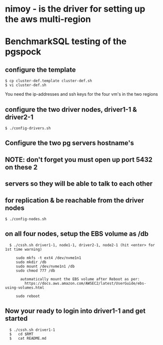 # nimoy - is the driver for setting up the aws multi-region
#   BenchmarkSQL testing of the pgspock

## configure the template
```
$ cp cluster-def.template cluster-def.sh
$ vi cluster-def.sh
```

You need the ip-addresses and ssh keys for the four vm's
in the two regions

## configure the two driver nodes, driver1-1 & driver2-1
```
$ ./config-drivers.sh
```

## Configure the two pg servers hostname's
##   NOTE: don't forget you must open up port 5432 on these 2
##         servers so they will be able to talk to each other
##         for replication & be reachable from the driver nodes
```
$ ./config-nodes.sh
```

## on all four nodes, setup the EBS volume as /db 
```
  $ ./cssh.sh driver1-1, node1-1, driver2-1, node2-1 (hit <enter> for 1st time warning)

     sudo mkfs -t ext4 /dev/nvme1n1
     sudo mkdir /db
     sudo mount /dev/nvme1n1 /db
     sudo chmod 777 /db
       
       automatically mount the EBS volume after Reboot as per:
         https://docs.aws.amazon.com/AWSEC2/latest/UserGuide/ebs-using-volumes.html

     sudo reboot
```

## Now your ready to login into driver1-1 and get started
```
  $ ./cssh.sh driver1-1
  $   cd $RMT
  $   cat README.md
```
